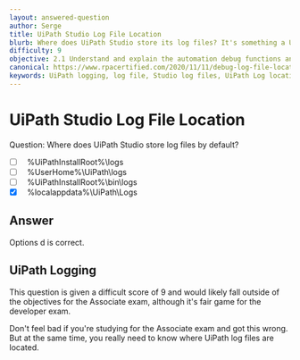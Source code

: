 ```yaml
---
layout: answered-question
author: Serge
title: UiPath Studio Log File Location
blurb: Where does UiPath Studio store its log files? It's something a UiPath developer should know.
difficulty: 9
objective: 2.1 Understand and explain the automation debug functions and usage such as breakpoints
canonical: https://www.rpacertified.com/2020/11/11/debug-log-file-location.html
keywords: UiPath logging, log file, Studio log files, UiPath Log location
---
```


<h1>UiPath Studio Log File Location</h1>

Question: Where does UiPath Studio store log files by default?

- [ ] &nbsp;  %UiPathInstallRoot%\logs
- [ ] &nbsp;  %UserHome%\UiPath\logs
- [ ] &nbsp;  %UiPathInstallRoot%\bin\logs
- [x] &nbsp;  %localappdata%\UiPath\Logs

## Answer

Options d is correct.

## UiPath Logging

This question is given a difficult score of 9 and would likely fall outside of the objectives for the Associate exam, although it's fair game for the developer exam. 

Don't feel bad if you're studying for the Associate exam and got this wrong. But at the same time, you really need to know where UiPath log files are located.


